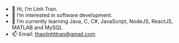 - 👋 Hi, I’m Linh Tran.
- 👀 I’m interested in software development.
- 🌱 I’m currently learning Java, C, C#, JavaScript, NodeJS, ReactJS, MATLAB and MySQL
- 📫 Email: thaolinhttran@gmail.com

